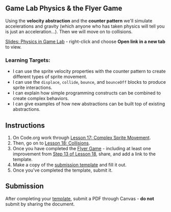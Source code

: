 ---
---

[//]: # ( <p><iframe src="https://douglasurner.github.io/GDP1/units/0/assignments/U0.2-first-submission/" width="100%" height="666px"></iframe></p> )

## Game Lab Physics & the Flyer Game

[slides]: #
[template]: https://docs.google.com/document/d/1XTNK5uS6JM7RbFnPWlXCvYuKNisIWtH2Lfzc9q-WiiY/edit?usp=sharing

Using the **velocity abstraction** and the **counter pattern** we'll simulate accelerations and gravity (which anyone who has taken physics will tell you is just an acceleration...). Then we will move on to collisions.

[Slides: Physics in Game Lab][slides] - right-click and choose **Open link in a new tab** to view.

### Learning Targets:

* I can use the sprite velocity properties with the counter pattern to create different types of sprite movement.
* I can use the `displace`, `collide`, `bounce`, and `bounceOff` blocks to produce sprite interactions.
* I can explain how simple programming constructs can be combined to create complex behaviors.
* I can give examples of how new abstractions can be built top of existing abstractions.

## Instructions

1. On Code.org work through [Lesson 17: Complex Sprite Movement](https://studio.code.org/s/csd3-2018/stage/17/puzzle/1).
1. Then, go on to [Lesson 18: Collisions](https://studio.code.org/s/csd3-2018/stage/18/puzzle/1).
1. Once you have completed the [Flyer Game](https://studio.code.org/s/csd3-2018/stage/18/puzzle/8) - including at least one improvement from [Step 13 of Lesson 18](https://studio.code.org/s/csd3-2018/stage/18/puzzle/13), share, and add a link to the template.
1. Make a copy of the [submission template][template] and fill it out.
1. Once you've completed the template, submit it.

## Submission

After completing your [template][], submit a PDF through Canvas - **do not** submit by sharing the document.

